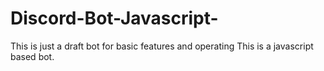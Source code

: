 # Discord-Bot-Javascript-
This is just a draft bot for basic features and operating
This is  a javascript based bot.
